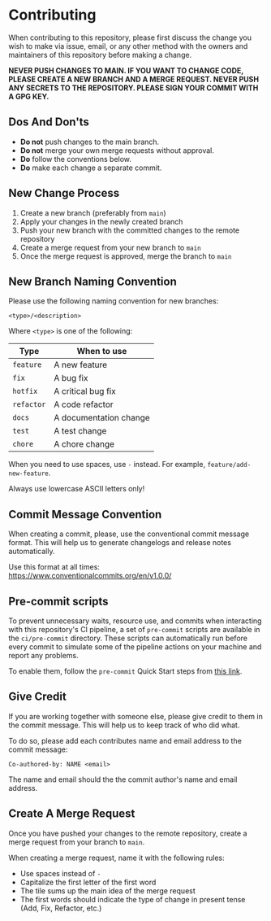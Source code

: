 # Contributing

When contributing to this repository, please first discuss the change you wish to make via issue, email, or any other method with the owners and maintainers of this repository before making a change.

**NEVER PUSH CHANGES TO MAIN. IF YOU WANT TO CHANGE CODE, PLEASE CREATE A NEW BRANCH AND A MERGE REQUEST. NEVER PUSH ANY SECRETS TO THE REPOSITORY. PLEASE SIGN YOUR COMMIT WITH A GPG KEY.**

## Dos And Don'ts

- **Do not** push changes to the main branch.
- **Do not** merge your own merge requests without approval.
- **Do** follow the conventions below.
- **Do** make each change a separate commit.

## New Change Process

1. Create a new branch (preferably from `main`)
2. Apply your changes in the newly created branch
3. Push your new branch with the committed changes to the remote repository
4. Create a merge request from your new branch to `main`
5. Once the merge request is approved, merge the branch to `main`

## New Branch Naming Convention

Please use the following naming convention for new branches:

`<type>/<description>`

Where `<type>` is one of the following:

| Type       | When to use            |
| ---------- | ---------------------- |
| `feature`  | A new feature          |
| `fix`      | A bug fix              |
| `hotfix`   | A critical bug fix     |
| `refactor` | A code refactor        |
| `docs`     | A documentation change |
| `test`     | A test change          |
| `chore`    | A chore change         |

When you need to use spaces, use `-` instead. For example, `feature/add-new-feature`.

Always use lowercase ASCII letters only!

## Commit Message Convention

When creating a commit, please, use the conventional commit message format. This will help us to generate changelogs and release notes automatically.

Use this format at all times: <https://www.conventionalcommits.org/en/v1.0.0/>

## Pre-commit scripts

To prevent unnecessary waits, resource use, and commits when interacting with this repository's CI pipeline, a set of `pre-commit` scripts are available in the `ci/pre-commit` directory. These scripts can automatically run before every commit to simulate some of the pipeline actions on your machine and report any problems.

To enable them, follow the `pre-commit` Quick Start steps from [this link](https://pre-commit.com/#quick-start).

## Give Credit

If you are working together with someone else, please give credit to them in the commit message. This will help us to keep track of who did what.

To do so, please add each contributes name and email address to the commit message:

```text
Co-authored-by: NAME <email>
```

The name and email should the the commit author's name and email address.

## Create A Merge Request

Once you have pushed your changes to the remote repository, create a merge request from your branch to `main`.

When creating a merge request, name it with the following rules:

- Use spaces instead of `-`
- Capitalize the first letter of the first word
- The tile sums up the main idea of the merge request
- The first words should indicate the type of change in present tense (Add, Fix, Refactor, etc.)
